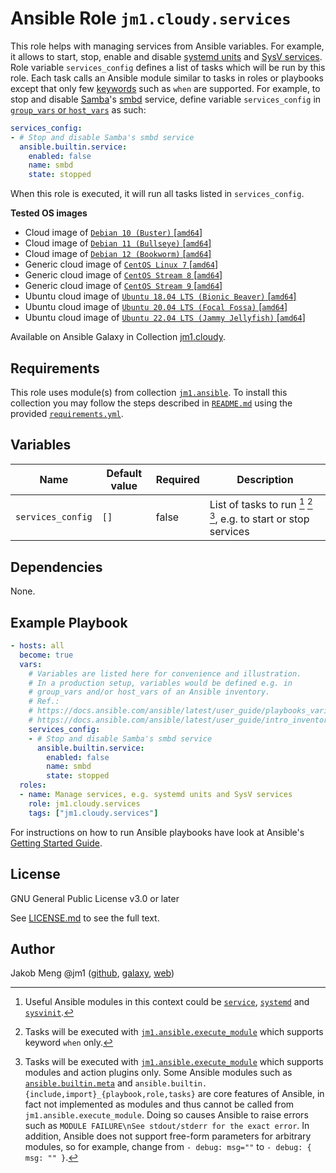 # Ansible Role `jm1.cloudy.services`

This role helps with managing services from Ansible variables. For example, it allows to start, stop, enable and disable
[systemd units][archlinux-wiki-systemd] and [SysV services][gentoo-wiki-sysvinit]. Role variable `services_config`
defines a list of tasks which will be run by this role. Each task calls an Ansible module similar to tasks in roles or
playbooks except that only few [keywords][playbooks-keywords] such as `when` are supported. For example, to stop and
disable [Samba][samba]'s [smbd][smbd] service, define variable `services_config` in [`group_vars` or `host_vars`][
ansible-inventory] as such:

```yml
services_config:
- # Stop and disable Samba's smbd service
  ansible.builtin.service:
    enabled: false
    name: smbd
    state: stopped
```

When this role is executed, it will run all tasks listed in `services_config`.

[ansible-inventory]: https://docs.ansible.com/ansible/latest/user_guide/intro_inventory.html
[archlinux-wiki-systemd]: https://wiki.archlinux.org/title/Systemd
[gentoo-wiki-sysvinit]: https://wiki.gentoo.org/wiki/Sysvinit
[playbooks-keywords]: https://docs.ansible.com/ansible/latest/reference_appendices/playbooks_keywords.html
[samba]: https://www.samba.org/samba/
[smbd]: https://www.samba.org/samba/docs/current/man-html/smbd.8.html

**Tested OS images**
- Cloud image of [`Debian 10 (Buster)` \[`amd64`\]](https://cdimage.debian.org/cdimage/openstack/current/)
- Cloud image of [`Debian 11 (Bullseye)` \[`amd64`\]](https://cdimage.debian.org/images/cloud/bullseye/latest/)
- Cloud image of [`Debian 12 (Bookworm)` \[`amd64`\]](https://cdimage.debian.org/images/cloud/bookworm/)
- Generic cloud image of [`CentOS Linux 7` \[`amd64`\]](https://cloud.centos.org/centos/7/images/)
- Generic cloud image of [`CentOS Stream 8` \[`amd64`\]](https://cloud.centos.org/centos/8-stream/x86_64/images/)
- Generic cloud image of [`CentOS Stream 9` \[`amd64`\]](https://cloud.centos.org/centos/9-stream/x86_64/images/)
- Ubuntu cloud image of [`Ubuntu 18.04 LTS (Bionic Beaver)` \[`amd64`\]](https://cloud-images.ubuntu.com/bionic/current/)
- Ubuntu cloud image of [`Ubuntu 20.04 LTS (Focal Fossa)` \[`amd64`\]](https://cloud-images.ubuntu.com/focal/)
- Ubuntu cloud image of [`Ubuntu 22.04 LTS (Jammy Jellyfish)` \[`amd64`\]](https://cloud-images.ubuntu.com/jammy/)

Available on Ansible Galaxy in Collection [jm1.cloudy](https://galaxy.ansible.com/jm1/cloudy).

## Requirements

This role uses module(s) from collection [`jm1.ansible`][galaxy-jm1-ansible]. To install this collection you may follow
the steps described in [`README.md`][jm1-cloudy-readme] using the provided [`requirements.yml`][
jm1-cloudy-requirements].

[galaxy-jm1-ansible]: https://galaxy.ansible.com/jm1/ansible
[jm1-cloudy-readme]: ../../README.md
[jm1-cloudy-requirements]: ../../requirements.yml

## Variables

| Name              | Default value | Required | Description |
| ----------------- | ------------- | -------- | ----------- |
| `services_config` | `[]`          | false    | List of tasks to run [^example-modules] [^supported-keywords] [^supported-modules], e.g. to start or stop services |

[^supported-modules]: Tasks will be executed with [`jm1.ansible.execute_module`][jm1-ansible-execute-module] which
supports modules and action plugins only. Some Ansible modules such as [`ansible.builtin.meta`][ansible-builtin-meta]
and `ansible.builtin.{include,import}_{playbook,role,tasks}` are core features of Ansible, in fact not implemented as
modules and thus cannot be called from `jm1.ansible.execute_module`. Doing so causes Ansible to raise errors such as
`MODULE FAILURE\nSee stdout/stderr for the exact error`. In addition, Ansible does not support free-form parameters
for arbitrary modules, so for example, change from `- debug: msg=""` to `- debug: { msg: "" }`.

[^supported-keywords]: Tasks will be executed with [`jm1.ansible.execute_module`][jm1-ansible-execute-module] which
supports keyword `when` only.

[^example-modules]: Useful Ansible modules in this context could be [`service`][ansible-builtin-service], [`systemd`][
ansible-builtin-systemd] and [`sysvinit`][ansible-builtin-sysvinit].

[ansible-builtin-meta]: https://docs.ansible.com/ansible/latest/collections/ansible/builtin/meta_module.html
[ansible-builtin-service]: https://docs.ansible.com/ansible/latest/collections/ansible/builtin/service_module.html
[ansible-builtin-systemd]: https://docs.ansible.com/ansible/latest/collections/ansible/builtin/systemd_module.html
[ansible-builtin-sysvinit]: https://docs.ansible.com/ansible/latest/collections/ansible/builtin/sysvinit_module.html
[jm1-ansible-execute-module]: https://github.com/JM1/ansible-collection-jm1-ansible/blob/master/plugins/modules/execute_module.py

## Dependencies

None.

## Example Playbook

```yml
- hosts: all
  become: true
  vars:
    # Variables are listed here for convenience and illustration.
    # In a production setup, variables would be defined e.g. in
    # group_vars and/or host_vars of an Ansible inventory.
    # Ref.:
    # https://docs.ansible.com/ansible/latest/user_guide/playbooks_variables.html
    # https://docs.ansible.com/ansible/latest/user_guide/intro_inventory.html
    services_config:
    - # Stop and disable Samba's smbd service
      ansible.builtin.service:
        enabled: false
        name: smbd
        state: stopped
  roles:
  - name: Manage services, e.g. systemd units and SysV services
    role: jm1.cloudy.services
    tags: ["jm1.cloudy.services"]
```

For instructions on how to run Ansible playbooks have look at Ansible's
[Getting Started Guide](https://docs.ansible.com/ansible/latest/network/getting_started/first_playbook.html).

## License

GNU General Public License v3.0 or later

See [LICENSE.md](../../LICENSE.md) to see the full text.

## Author

Jakob Meng
@jm1 ([github](https://github.com/jm1), [galaxy](https://galaxy.ansible.com/jm1), [web](http://www.jakobmeng.de))

